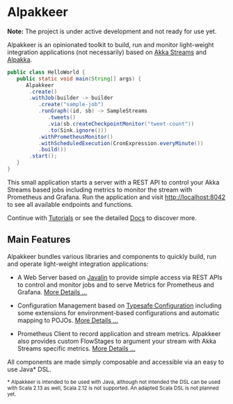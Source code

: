 # Alpakkeer

**Note:** The project is under active development and not ready for use yet.

Alpakkeer is an opinionated toolkit to build, run and monitor light-weight integration applications (not necessarily) based on [Akka Streams](https://doc.akka.io/docs/akka/current/stream/index.html) and [Alpakka](https://doc.akka.io/docs/alpakka/current/index.html). 

```java
public class HelloWorld {
   public static void main(String[] args) {
      Alpakkeer
       .create()
       .withJob(builder -> builder
          .create("sample-job")
          .runGraph((id, sb) -> SampleStreams
             .tweets()
             .via(sb.createCheckpointMonitor("tweet-count"))
             .to(Sink.ignore()))
          .withPrometheusMonitor()
          .withScheduledExecution(CronExpression.everyMinute())
          .build())
       .start();     
   }
}
```

This small application starts a server with a REST API to control your Akka Streams based jobs including metrics to monitor the stream with Prometheus and Grafana. Run the application and visit [http://localhost:8042](http://localhost:8042/) to see all available endpoints and functions.

Continue with [Tutorials](#TODO) or see the detailed [Docs](#TODO) to discover more. 

## Main Features 

Alpakkeer bundles various libraries and components to quickly build, run and operate light-weight integration applications:

* A Web Server based on [Javalin](#) to provide simple access via REST APIs to control and monitor jobs and to serve Metrics for Prometheus and Grafana. [More Details ...](#)
 
* Configuration Management based on [Typesafe Configuration](#...) including some extensions for environment-based configurations and automatic mapping to POJOs. [More Details ...](#)

* Prometheus Client to record application and stream metrics. Alpakkeer also provides custom FlowStages to argument your stream with Akka Streams specific metrics. [More Details ...](#)

All components are made simply composable and accessible via an easy to use Java* DSL.

<sup>\* Alpakkeer is intended to be used with Java, although not intended the DSL can be used with Scala 2.13 as well, Scala 2.12 is not supported. An adapted Scala DSL is not planned yet.</sup> 